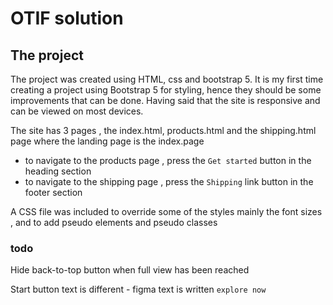 # OTIF solution

## The project

The project was created using HTML, css and bootstrap 5. It is my first time creating a project using Bootstrap 5 for styling, hence they should be some improvements that can be done. Having said that the site is responsive and can be viewed on most devices.

The site has 3 pages , the index.html, products.html and the shipping.html page where the landing page is the index.page
- to navigate to the products page , press the `Get started` button in the heading section
- to navigate to the shipping page , press the `Shipping` link button in the footer section

A CSS file was included to override some of the styles mainly the font sizes , and to add pseudo elements and pseudo classes

### todo

Hide back-to-top button when full view has been reached


Start button text is different - figma text is written `explore now`
